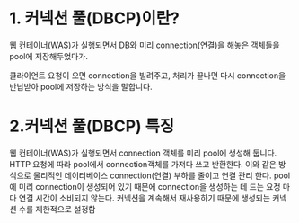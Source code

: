 # 1. 커넥션 풀(DBCP)이란?
웹 컨테이너(WAS)가 실행되면서 DB와 미리 connection(연결)을 해놓은 객체들을 pool에 저장해두었다가.

클라이언트 요청이 오면 connection을 빌려주고, 처리가 끝나면 다시 connection을 반납받아 pool에 저장하는 방식을 말합니다.

# 2.커넥션 풀(DBCP) 특징
웹 컨테이너(WAS)가 실행되면서 connection 객체를 미리 pool에 생성해 둡니다.
HTTP 요청에 따라 pool에서 connection객체를 가져다 쓰고 반환한다.
이와 같은 방식으로 물리적인 데이터베이스 connection(연결) 부하를 줄이고 연결 관리 한다.
pool에 미리 connection이 생성되어 있기 때문에 connection을 생성하는 데 드는 요정 마다 연결 시간이 소비되지 않는다.
커넥션을 계속해서 재사용하기 때문에 생성되는 커넥션 수를 제한적으로 설정함

